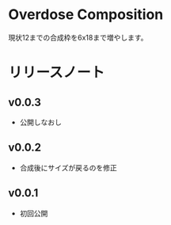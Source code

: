 # Overdose Composition
現状12までの合成枠を6x18まで増やします。
# リリースノート
## v0.0.3
* 公開しなおし
## v0.0.2
* 合成後にサイズが戻るのを修正
## v0.0.1
* 初回公開

